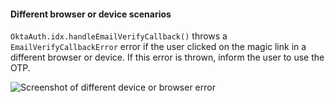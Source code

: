 #### Different browser or device scenarios

`OktaAuth.idx.handleEmailVerifyCallback()` throws a  `EmailVerifyCallbackError` error if the user clicked on the magic link in a different browser or device. If this error is thrown, inform the user to use the OTP.

<div class="common-image-format">

![Screenshot of different device or browser error](/img/authenticators/authenticators-email-magic-link-error.png)

</div>
